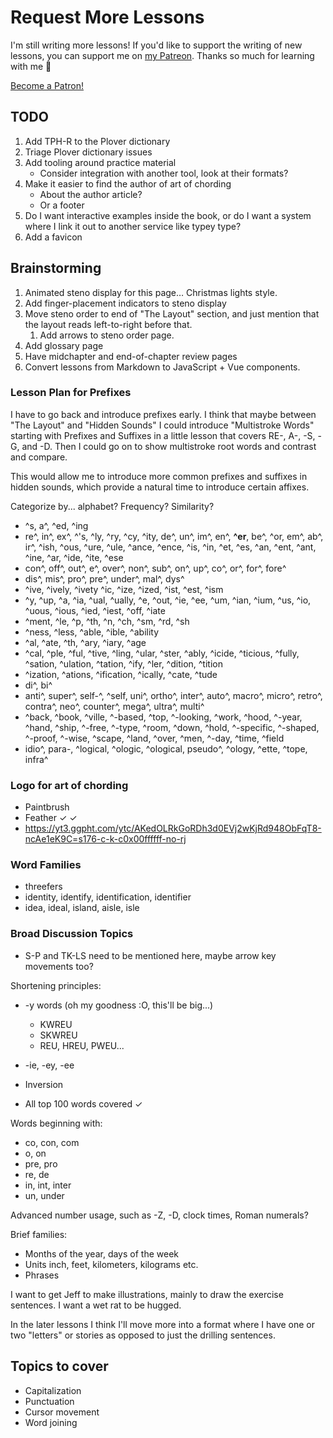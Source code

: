 # Request More Lessons

I'm still writing more lessons! If you'd like to support the writing of new lessons, you can support me on [my Patreon](https://www.patreon.com/morinted). Thanks so much for learning with me 😬

<a href="https://www.patreon.com/bePatron?u=2430515" data-patreon-widget-type="become-patron-button">Become a Patron!</a><script async src="https://c6.patreon.com/becomePatronButton.bundle.js"></script>

<Steno-Display stroke="SKPROUFBLSD" />

## TODO

1. Add TPH-R to the Plover dictionary
1. Triage Plover dictionary issues
1. Add tooling around practice material
    - Consider integration with another tool, look at their formats?
1. Make it easier to find the author of art of chording
    - About the author article?
    - Or a footer
1. Do I want interactive examples inside the book, or do I want a system where I link it out to another service like typey type?
1. Add a favicon

## Brainstorming

1. Animated steno display for this page… Christmas lights style.
1. Add finger-placement indicators to steno display
1. Move steno order to end of "The Layout" section, and just mention that the layout reads left-to-right before that.
    1. Add arrows to steno order page.
1. Add glossary page
1. Have midchapter and end-of-chapter review pages
1. Convert lessons from Markdown to JavaScript + Vue components.

### Lesson Plan for Prefixes

I have to go back and introduce prefixes early. I think that maybe between "The Layout" and "Hidden Sounds" I could introduce "Multistroke Words" starting with Prefixes and Suffixes in a little  lesson that covers RE-, A-, -S, -G, and -D. Then I could go on to show multistroke root words and contrast and compare.

This would allow me to introduce more common prefixes and suffixes in hidden sounds, which provide a natural time to introduce certain affixes.

Categorize by... alphabet? Frequency? Similarity?

- ^s, a^, ^ed, ^ing
- re^, in^, ex^, ^'s, ^ly, ^ry, ^cy, ^ity, de^, un^, im^, en^, **^er**, be^, ^or, em^, ab^, ir^, ^ish, ^ous, ^ure, ^ule, ^ance, ^ence, ^is, ^in, ^et, ^es, ^an, ^ent, ^ant, ^ine, ^ar, ^ide, ^ite, ^ese
- con^, off^, out^, e^, over^, non^, sub^, on^, up^, co^, or^, for^, fore^
- dis^, mis^, pro^, pre^, under^, mal^, dys^
- ^ive, ^ively, ^ivety ^ic, ^ize, ^ized, ^ist, ^est, ^ism
- ^y, ^up, ^a, ^ia, ^ual, ^ually, ^e, ^out, ^ie, ^ee, ^um, ^ian, ^ium, ^us, ^io, ^uous, ^ious, ^ied, ^iest, ^off, ^iate
- ^ment, ^le, ^p, ^th, ^n, ^ch, ^sm, ^rd, ^sh
- ^ness, ^less, ^able, ^ible, ^ability
- ^al, ^ate, ^th, ^ary, ^iary, ^age
- ^cal, ^ple, ^ful, ^tive, ^ling, ^ular, ^ster, ^ably, ^icide, ^ticious, ^fully, ^sation, ^ulation, ^tation, ^ify, ^ler, ^dition, ^tition
- ^ization, ^ations, ^ification, ^ically, ^cate, ^tude
- di^, bi^
- anti^, super^, self-^, ^self, uni^, ortho^, inter^, auto^, macro^, micro^, retro^, contra^, neo^, counter^, mega^, ultra^, multi^
- ^back, ^book, ^ville, ^-based, ^top, ^-looking, ^work, ^hood, ^-year, ^hand, ^ship, ^-free, ^-type, ^room, ^down, ^hold, ^-specific, ^-shaped, ^-proof, ^-wise, ^scape, ^land, ^over, ^men, ^-day, ^time, ^field
- idio^, para-, ^logical, ^ologic, ^ological, pseudo^, ^ology, ^ette, ^tope, infra^

### Logo for art of chording

- Paintbrush
- Feather ✓ ✓
- <https://yt3.ggpht.com/ytc/AKedOLRkGoRDh3d0EVj2wKjRd948ObFqT8-ncAe1eK9C=s176-c-k-c0x00ffffff-no-rj>

### Word Families

- threefers
- identity, identify, identification, identifier
- idea, ideal, island, aisle, isle

### Broad Discussion Topics

- S-P and TK-LS need to be mentioned here, maybe arrow key movements too?

Shortening principles:

- -y words \(oh my goodness :O, this'll be big...\)
  - KWREU
  - SKWREU
  - REU, HREU, PWEU...
- -ie, -ey, -ee
- Inversion

- All top 100 words covered ✓

Words beginning with:

- co, con, com
- o, on
- pre, pro
- re, de
- in, int, inter
- un, under

Advanced number usage, such as -Z, -D, clock times, Roman numerals?

Brief families:

- Months of the year, days of the week
- Units inch, feet, kilometers, kilograms etc.
- Phrases

I want to get Jeff to make illustrations, mainly to draw the exercise sentences. I want a wet rat to be hugged.

In the later lessons I think I'll move more into a format where I have one or two "letters" or stories as opposed to just the drilling sentences.

## Topics to cover

- Capitalization
- Punctuation
- Cursor movement
- Word joining
